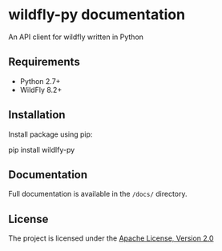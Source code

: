 # wildfly-py documentation

An API client for wildfly written in Python

## Requirements

* Python 2.7+
* WildFly 8.2+

## Installation

Install package using pip:

pip install wildlfy-py

## Documentation

Full documentation is available in the `/docs/` directory.

## License

The project is licensed under the [Apache License, Version 2.0](http://www.apache.org/licenses/LICENSE-2.0)
